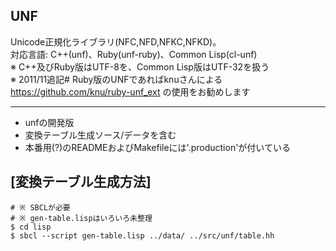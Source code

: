 UNF
----

Unicode正規化ライブラリ(NFC,NFD,NFKC,NFKD)。 <br />
対応言語: C++(unf)、Ruby(unf-ruby)、Common Lisp(cl-unf) <br />
※ C++及びRuby版はUTF-8を、Common Lisp版はUTF-32を扱う <br />
※ 2011/11追記# Ruby版のUNFであればknuさんによる https://github.com/knu/ruby-unf_ext の使用をお勧めします

---

- unfの開発版
- 変換テーブル生成ソース/データを含む
- 本番用(?)のREADMEおよびMakefileには'.production'が付いている

[変換テーブル生成方法]
---------------------

```
# ※ SBCLが必要
# ※ gen-table.lispはいろいろ未整理
$ cd lisp
$ sbcl --script gen-table.lisp ../data/ ../src/unf/table.hh
```
